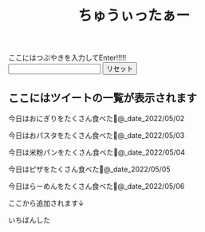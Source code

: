 <!DOCTYPE html>
<html lang="ja">

<head>
  <meta charset="utf-8">
  <meta name="viewport" content="width=device-width, initial-scale=1, shrink-to-fit=no">
  <meta name="theme-color" content="#000000">
  <link rel="stylesheet" href="./stylesheet.css" />
  <script src="./script.js"></script>
</head>

<body>
  <header>
    <h1>ちゅうぃったぁー</h1>
  </header>
  <div class="main">
    <div class="form">
      ここにはつぶやきを入力してEnter!!!!!
      <form action="">
        <input type="text" id="input_form" onchange="addList()">
        <input type="button" value="リセット" onclick="deleteList()">
      </form>
    </div>
    <div class="container">
      <h2>ここにはツイートの一覧が表示されます</h2>
      <div class="contents" id="contents">
        <p>今日はおにぎりをたくさん食べた🍙<span>@_date_2022/05/02</span></p>
        <p>今日はおパスタをたくさん食べた🍝<span>@_date_2022/05/03</span></p>
        <p>今日は米粉パンをたくさん食べた🍞<span>@_date_2022/05/04</span></p>
        <p>今日はピザをたくさん食べた🍕<span>@_date_2022/05/05</span></p>
        <p>今日はらーめんをたくさん食べた🍜<span>@_date_2022/05/06</span></p>
          <span id="newTweetDescription">ここから追加されます↓</span>
          <ul id="frame">
          </ul>
      </div>
    </div>
  </div>  
  <footer>
    <p>いちばんした</p>  
  </footer>
</body>

</html>
